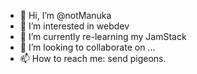 - 👋 Hi, I’m @notManuka
- 👀 I’m interested in webdev
- 🌱 I’m currently re-learning my JamStack
- 💞️ I’m looking to collaborate on ...
- 📫 How to reach me: send pigeons.

<!---
notManuka/notManuka is a ✨ special ✨ repository because its `README.md` (this file) appears on your GitHub profile.
You can click the Preview link to take a look at your changes.
--->
